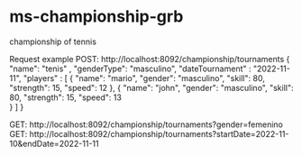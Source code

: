 # ms-championship-grb
championship of tennis

Request example
POST: http://localhost:8092/championship/tournaments
{
 "name": "tenis" ,
 "genderType": "masculino",
 "dateTournament" : "2022-11-11",
 "players" : [
  {
   "name": "mario",
   "gender": "masculino",
   "skill":  80,
   "strength": 15,
   "speed": 12
  },
  {
   "name": "john",
   "gender": "masculino",
   "skill":  80,
   "strength": 15,
   "speed": 13   
  }
  ]
}

GET: http://localhost:8092/championship/tournaments?gender=femenino
GET: http://localhost:8092/championship/tournaments?startDate=2022-11-10&endDate=2022-11-11
